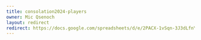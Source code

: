 ```yaml
---
title: consolation2024-players
owner: Mic Qsenoch
layout: redirect
redirect: https://docs.google.com/spreadsheets/d/e/2PACX-1vSqn-3J3dLfnYvBowo6hFYsV7Db3u8jNVE85XgU0KZtIuLci5AOBp3bkq9QTb1i2X054cVBAuvzjA5b/pubhtml?gid=1105257890&single=true
---
```

